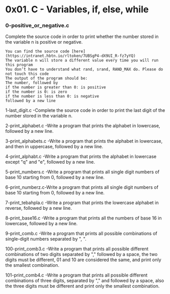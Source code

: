 # 0x01. C - Variables, if, else, while

### 0-positive_or_negative.c
Complete the source code in order to print whether the number stored in the variable n is positive or negative.
```
You can find the source code [here](https://intranet.hbtn.io/rltoken/7UBSgP4-dX9UI_R-fz7yYQ)
The variable n will store a different value every time you will run this program
You don’t have to understand what rand, srand, RAND_MAX do. Please do not touch this code
The output of the program should be:
The number, followed by
if the number is greater than 0: is positive
if the number is 0: is zero
if the number is less than 0: is negative
followed by a new line
```
1-last_digit.c -Complete the source code in order to print the last digit of the number stored in the variable n.

2-print_alphabet.c -Write a program that prints the alphabet in lowercase, followed by a new line.

3-print_alphabets.c -Write a program that prints the alphabet in lowercase, and then in uppercase, followed by a new line.

4-print_alphabt.c -Write a program that prints the alphabet in lowercase except "q" and "e", followed by a new line.

5-print_numbers.c -Write a program that prints all single digit numbers of base 10 starting from 0, followed by a new line.

6-print_numberz.c-Write a program that prints all single digit numbers of base 10 starting from 0, followed by a new line.

7-print_tebahpla.c -Write a program that prints the lowercase alphabet in reverse, followed by a new line.

8-print_base16.c -Write a program that prints all the numbers of base 16 in lowercase, followed by a new line. 

9-print_comb.c -Write a program that prints all possible combinations of single-digit numbers separated by ", ".

100-print_comb3.c -Write a program that prints all possible different combinations of two digits separated by "," followed by a space,
the two digits must be different, 01 and 10 are considered the same, and print only the smallest combination.

101-print_comb4.c -Write a program that prints all possible different combinations of three digits, separated by "," and
followed by a space, also the three digits must be different and print only the smallest combination.
```
